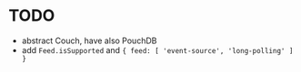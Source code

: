 # TODO

* abstract Couch, have also PouchDB
* add `Feed.isSupported` and `{ feed: [ 'event-source', 'long-polling' ] }`
